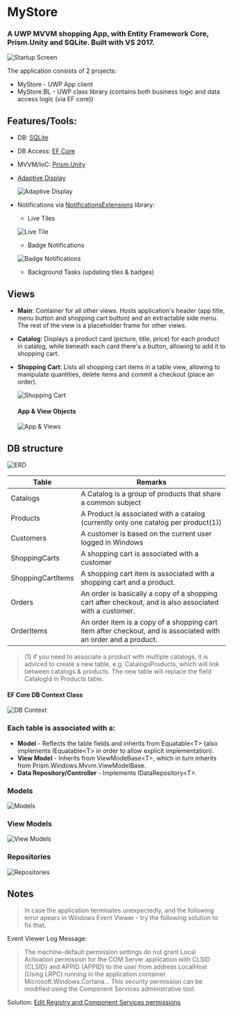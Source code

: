 # MyStore
### A UWP MVVM shopping App, with Entity Framework Core, Prism.Unity and SQLite. Built with VS 2017.
![Startup Screen](https://github.com/PrisonerM13/MyStore/blob/master/gif/Start.gif "Startup Screen")

The application consists of 2 projects:
+ MyStore - UWP App client
+ MyStore.BL - UWP class library (contains both business logic and data access logic (via EF core))

## Features/Tools:
+ DB: [SQLite](https://www.sqlite.org/)
+ DB Access: [EF Core](https://www.nuget.org/packages/Microsoft.EntityFrameworkCore.Tools/)
+ MVVM/IoC: [Prism.Unity](https://www.nuget.org/packages/Prism.Unity/6.3.0)
+ [Adaptive Display](https://docs.microsoft.com/en-us/uwp/api/windows.ui.xaml.visualstatemanager)
		
	![Adaptive Display](https://github.com/PrisonerM13/MyStore/blob/master/gif/AdaptiveDisplay.gif "Adaptive Display")
+ Notifications via [NotificationsExtensions](https://www.nuget.org/packages/NotificationsExtensions.Win10/ "Notifications Extensions") library:
	- Live Tiles
		
	![Live Tile](https://github.com/PrisonerM13/MyStore/blob/master/gif/LiveTile.gif "Live Tile")
	- Badge Notifications
		
	![Badge Notifications](https://github.com/PrisonerM13/MyStore/blob/master/gif/Badges.gif "Badge Notifications")
	- Background Tasks (updating tiles & badges)

## Views
- **Main**: Container for all other views. Hosts application's header (app title, menu button and shopping cart button) and an extractable side menu. The rest of the view is a placeholder frame for other views.
- **Catalog**: Displays a product card (picture, title, price) for each product in catalog, while beneath each card there's a button, allowing to add it to shopping cart.
- **Shopping Cart**: Lists all shopping cart items in a table view, allowing to manipulate quantities, delete items and commit a checkout (place an order).
		
	![Shopping Cart](https://github.com/PrisonerM13/MyStore/blob/master/gif/ShoppingCart.gif "Shopping Cart")

	#### App & View Objects
	![App & Views](https://github.com/PrisonerM13/MyStore/blob/master/images/Views.png "App & Views")
		
## DB structure
![ERD](https://github.com/PrisonerM13/MyStore/blob/master/images/ERD.png "ERD")
		
| Table             | Remarks   
| ----------------- | ------------- 
| Catalogs          | A Catalog is a group of products that share a common subject
| Products          | A Product is associated with a catalog (currently only one catalog per product(1))
| Customers         | A customer is based on the current user logged in Windows
| ShoppingCarts     | A shopping cart is associated with a customer
| ShoppingCartItems | A shopping cart item is associated with a shopping cart and a product.
| Orders            | An order is basically a copy of a shopping cart after checkout, and is also associated with a customer.
| OrderItems        | An order item is a copy of a shopping cart item after checkout, and is associated with an order and a product.

> (1) if you need to associate a product with multiple catalogs, it is adviced to
> create a new table, e.g. CatalogsProducts, which will link between catalogs & products.
> The new table will replace the field CatalogId in Products table.
		
#### EF Core DB Context Class
![DB Context](https://github.com/PrisonerM13/MyStore/blob/master/images/DBContext.png "DB Context")

### Each table is associated with a:
- **Model** - Reflects the table fields and inherits from Equatable&lt;T&gt; (also implements IEquatable&lt;T&gt; in order to allow explicit implementation).
- **View Model** - Inherits from ViewModeBase&lt;T&gt;, which in turn inherits from Prism.Windows.Mvvm.ViewModelBase.
- **Data Repository/Controller** - Implements IDataRepository&lt;T&gt;.
		
### Models
![Models](https://github.com/PrisonerM13/MyStore/blob/master/images/Models.png "Models")

### View Models
![View Models](https://github.com/PrisonerM13/MyStore/blob/master/images/ViewModels.png "View Models")

### Repositories
![Repositories](https://github.com/PrisonerM13/MyStore/blob/master/images/Repositories.png "Repositories")

## Notes
> In case the application terminates unexpectedly, and the following error apears in Windows Event Viewer - 
> try the following solution to fix that.

Event Viewer Log Message:
> The machine-default permission settings do not grant Local Activation permission for the COM Server application 
> with CLSID {CLSID} and APPID {APPID} to the user from address LocalHost (Using LRPC) running in the application 
> container Microsoft.Windows.Cortana...
> This security permission can be modified using the Component Services administrative tool.

Solution: [Edit Registry and Component Services permissions](https://answers.microsoft.com/en-us/windows/forum/windows8_1-winapps/weather-application/e4630db3-50c2-4cc5-9813-f089494a1145?auth=1)
